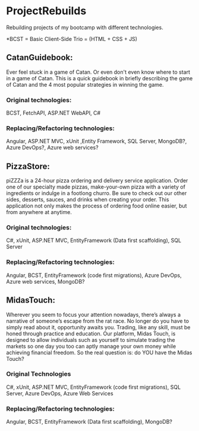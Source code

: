 # ProjectRebuilds
Rebuilding projects of my bootcamp with different technologies.

*BCST = Basic Client-Side Trio = (HTML + CSS + JS)

## CatanGuidebook:
Ever feel stuck in a game of Catan. Or even don't even know where to start in a game of Catan. This is a quick guidebook in briefly
describing the game of Catan and the 4 most popular strategies in winning the game.

### Original technologies:
BCST, FetchAPI, ASP.NET WebAPI, C#
### Replacing/Refactoring technologies:
Angular, ASP.NET MVC, xUnit ,Entity Framework, SQL Server, MongoDB?, Azure DevOps?, Azure web services?

## PizzaStore: 
piZZZa is a 24-hour pizza ordering and delivery service application. Order one of our specialty made pizzas, make-your-own pizza with a variety of ingredients or indulge in a footlong churro. Be sure to check out our other sides, desserts, sauces, and drinks when creating your order. This application not only makes the process of ordering food online easier, but from anywhere at anytime.

### Original technologies:
C#, xUnit, ASP.NET MVC, EntityFramework (Data first scaffolding), SQL Server 
### Replacing/Refactoring technologies:
Angular, BCST, EntityFramework (code first migrations), Azure DevOps, Azure web services, MongoDB?

## MidasTouch:
Wherever you seem to focus your attention nowadays, there’s always a narrative of someone’s escape from the rat race. No longer do you have to simply read about it, opportunity awaits you. Trading, like any skill, must be honed through practice and education. Our platform, Midas Touch, is designed to allow individuals such as yourself to simulate trading the markets so one day you too can aptly manage your own money while achieving financial freedom. So the real question is: do YOU have the Midas Touch?

### Original Technologies
C#, xUnit, ASP.NET MVC, EntityFramework (code first migrations), SQL Server, Azure DevOps, Azure Web Services
### Replacing/Refactoring technologies:
Angular, BCST, EntityFramework (Data first scaffolding), MongoDB?

